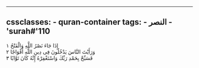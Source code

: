 
---
cssclasses:
    - quran-container
tags:
    - النصر
    - 'surah#'110
---

إِذَا جَاءَ نَصْرُ اللَّهِ وَالْفَتْحُ  ١<br>
وَرَأَيْتَ النَّاسَ يَدْخُلُونَ فِى دِينِ اللَّهِ أَفْوَاجًا  ٢<br>
فَسَبِّحْ بِحَمْدِ رَبِّكَ وَاسْتَغْفِرْهُ إِنَّهُ كَانَ تَوَّابًا  ٣<br>

